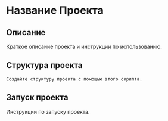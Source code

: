 # Название Проекта

## Описание

Краткое описание проекта и инструкции по использованию.

## Структура проекта

```
Создайте структуру проекта с помощью этого скрипта.
```

## Запуск проекта

Инструкции по запуску проекта.
